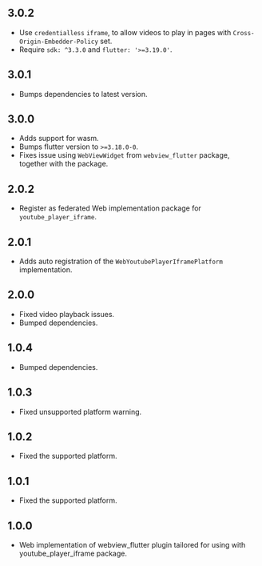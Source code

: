 ## 3.0.2
- Use `credentialless` `iframe`, to allow videos to play in pages with
  `Cross-Origin-Embedder-Policy` set.
- Require `sdk: ^3.3.0` and `flutter: '>=3.19.0'`.

## 3.0.1
- Bumps dependencies to latest version.

## 3.0.0
- Adds support for wasm.
- Bumps flutter version to `>=3.18.0-0`.
- Fixes issue using `WebViewWidget` from `webview_flutter` package, together with the package.

## 2.0.2
- Register as federated Web implementation package for `youtube_player_iframe`.

## 2.0.1
- Adds auto registration of the `WebYoutubePlayerIframePlatform` implementation.

## 2.0.0
- Fixed video playback issues.
- Bumped dependencies.

## 1.0.4
- Bumped dependencies.

## 1.0.3
- Fixed unsupported platform warning.

## 1.0.2
- Fixed the supported platform.

## 1.0.1
- Fixed the supported platform.

## 1.0.0
- Web implementation of webview_flutter plugin tailored for using with youtube_player_iframe package.
